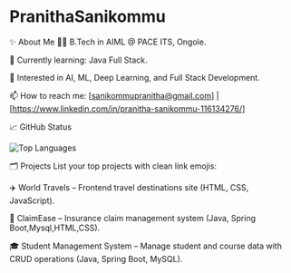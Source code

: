 # PranithaSanikommu
✨ About Me
👩‍💻 B.Tech in AIML @ PACE ITS, Ongole.

🌱 Currently learning: Java Full Stack.

🚀 Interested in AI, ML, Deep Learning, and Full Stack Development.

📫 How to reach me: [sanikommupranitha@gmail.com] | [https://www.linkedin.com/in/pranitha-sanikommu-116134276/]



📈 GitHub Status

![Top Languages](https://github-readme-stats.vercel.app/api/top-langs/?username=PranithaSanikommu&layout=compact&theme=dracula)





🗂️ Projects
List your top projects with clean link emojis:

✈️ World Travels – Frontend travel destinations site (HTML, CSS, JavaScript).

💼 ClaimEase – Insurance claim management system (Java, Spring Boot,Mysql,HTML,CSS).

🎓 Student Management System – Manage student and course data with CRUD operations (Java, Spring Boot, MySQL).




